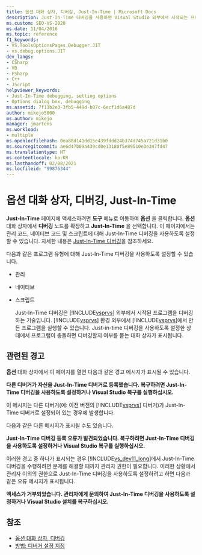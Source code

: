 ```yaml
---
title: 옵션 대화 상자, 디버깅, Just-In-Time | Microsoft Docs
description: Just-In-Time 디버깅을 사용하면 Visual Studio 외부에서 시작되는 프로그램을 디버그할 수 있습니다. 다양한 프로그램 유형에 대해 Just-In-Time 디버깅을 사용하도록 설정하는 방법을 알아봅니다.
ms.custom: SEO-VS-2020
ms.date: 11/04/2016
ms.topic: reference
f1_keywords:
- VS.ToolsOptionsPages.Debugger.JIT
- vs.debug.options.JIT
dev_langs:
- CSharp
- VB
- FSharp
- C++
- JScript
helpviewer_keywords:
- Just-In-Time debugging, setting options
- Options dialog box, debugging
ms.assetid: 7f11b2e3-3fb5-449d-b07c-6ecf1d6a487d
author: mikejo5000
ms.author: mikejo
manager: jmartens
ms.workload:
- multiple
ms.openlocfilehash: 0ea88d141dd15e439fddd24b374d745a721d31b0
ms.sourcegitcommit: ae6d47b09a439cd0e13180f5e89510e3e347fd47
ms.translationtype: HT
ms.contentlocale: ko-KR
ms.lasthandoff: 02/08/2021
ms.locfileid: "99876344"
---
```

# <a name="just-in-time-debugging-options-dialog-box"></a>옵션 대화 상자, 디버깅, Just-In-Time
**Just-In-Time** 페이지에 액세스하려면 **도구** 메뉴로 이동하여 **옵션** 을 클릭합니다. **옵션** 대화 상자에서 **디버깅** 노드를 확장하고 **Just-In-Time** 을 선택합니다. 이 페이지에서는 관리 코드, 네이티브 코드 및 스크립트에 대해 Just-In-Time 디버깅을 사용하도록 설정할 수 있습니다. 자세한 내용은 [Just-In-Time 디버깅](../debugger/just-in-time-debugging-in-visual-studio.md)을 참조하세요.

 다음과 같은 프로그램 유형에 대해 Just-In-Time 디버깅을 사용하도록 설정할 수 있습니다.

- 관리

- 네이티브

- 스크립트

  Just-In-Time 디버깅은 [!INCLUDE[vsprvs](../code-quality/includes/vsprvs_md.md)] 외부에서 시작된 프로그램을 디버깅하는 기술입니다. [!INCLUDE[vsprvs](../code-quality/includes/vsprvs_md.md)] 환경 외부에서 [!INCLUDE[vsprvs](../code-quality/includes/vsprvs_md.md)]에서 만든 프로그램을 실행할 수 있습니다. Just-in-time 디버깅을 사용하도록 설정한 상태에서 프로그램이 충돌하면 디버깅할지 여부를 묻는 대화 상자가 표시됩니다.

## <a name="associated-warnings"></a>관련된 경고
 **옵션** 대화 상자에서 이 페이지를 열면 다음과 같은 경고 메시지가 표시될 수 있습니다.

 **다른 디버거가 자신을 Just-In-Time 디버거로 등록했습니다. 복구하려면 Just-In-Time 디버깅을 사용하도록 설정하거나 Visual Studio 복구를 실행하십시오.**

 이 메시지는 다른 디버거(예: 이전 버전의 [!INCLUDE[vsprvs](../code-quality/includes/vsprvs_md.md)] 디버거)가 Just-In-Time 디버거로 설정되어 있는 경우에 발생합니다.

 다음과 같은 다른 메시지가 표시될 수도 있습니다.

 **Just-In-Time 디버깅 등록 오류가 발견되었습니다. 복구하려면 Just-In-Time 디버깅을 사용하도록 설정하거나 Visual Studio 복구를 실행하십시오.**

 이러한 경고 중 하나가 표시되는 경우 [!INCLUDE[vs_dev11_long](../data-tools/includes/vs_dev11_long_md.md)]에서 Just-In-Time 디버깅을 수행하려면 문제를 해결할 때까지 관리자 권한이 필요합니다. 이러한 상황에서 관리자 이외의 권한으로 Just-In-Time 디버깅을 사용하도록 설정하려고 하면 다음과 같은 오류 메시지가 표시됩니다.

 **액세스가 거부되었습니다. 관리자에게 문의하여 Just-In-Time 디버깅을 사용하도록 설정하거나 Visual Studio 설치를 복구하십시오.**

## <a name="see-also"></a>참조
- [옵션 대화 상자, 디버깅](../debugger/debugging-options-dialog-box.md)
- [방법: 디버거 설정 지정](../debugger/how-to-specify-debugger-settings.md)